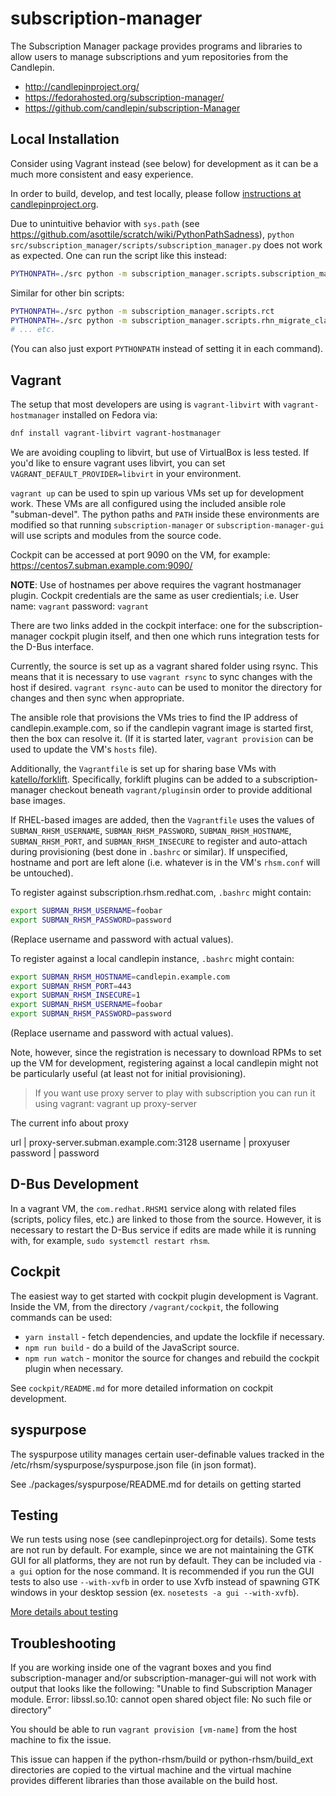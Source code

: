 subscription-manager
====================

The Subscription Manager package provides programs and libraries
to allow users to manage subscriptions and yum repositories
from the  Candlepin.

 - http://candlepinproject.org/
 - https://fedorahosted.org/subscription-manager/
 - https://github.com/candlepin/subscription-Manager

Local Installation
------------------
Consider using Vagrant instead (see below) for development as it can be a much
more consistent and easy experience.

In order to build, develop, and test locally, please follow
[instructions at candlepinproject.org](http://www.candlepinproject.org/docs/subscription-manager/installation.html#installation-of-upstream-from-source-code).

Due to unintuitive behavior with `sys.path`
(see https://github.com/asottile/scratch/wiki/PythonPathSadness),
`python src/subscription_manager/scripts/subscription_manager.py` does not work
as expected. One can run the script like this instead:

```bash
PYTHONPATH=./src python -m subscription_manager.scripts.subscription_manager
```

Similar for other bin scripts:

```bash
PYTHONPATH=./src python -m subscription_manager.scripts.rct
PYTHONPATH=./src python -m subscription_manager.scripts.rhn_migrate_classic_to_rhsm
# ... etc.
```

(You can also just export `PYTHONPATH` instead of setting it in each command).

Vagrant
-------

The setup that most developers are using is `vagrant-libvirt` with
`vagrant-hostmanager` installed on Fedora via:

```bash
dnf install vagrant-libvirt vagrant-hostmanager
```

We are avoiding coupling to libvirt, but use of VirtualBox is less tested.
If you'd like to ensure vagrant uses libvirt, you can set
`VAGRANT_DEFAULT_PROVIDER=libvirt` in your environment.

`vagrant up` can be used to spin up various VMs set up for development work.
These VMs are all configured using the included ansible role "subman-devel".
The python paths and `PATH` inside these environments are modified so that
running `subscription-manager` or `subscription-manager-gui` will use
scripts and modules from the source code.

Cockpit can be accessed at port 9090 on the VM, for example:
https://centos7.subman.example.com:9090/

**NOTE**: Use of hostnames per above requires the vagrant hostmanager plugin.
Cockpit credentials are the same as user credientials;
i.e. User name: `vagrant` password: `vagrant`

There are two links added in the cockpit interface: one for the
subscription-manager cockpit plugin itself, and then one which runs integration
tests for the D-Bus interface.

Currently, the source is set up as a vagrant shared folder using rsync. This
means that it is necessary to use `vagrant rsync` to sync changes with the
host if desired. `vagrant rsync-auto` can be used to monitor the directory for
changes and then sync when appropriate.

The ansible role that provisions the VMs tries to find the IP address of
candlepin.example.com, so if the candlepin vagrant image is started first,
then the box can resolve it. (If it is started later, `vagrant provision` can
be used to update the VM's `hosts` file).

Additionally, the `Vagrantfile` is set up for sharing base VMs with
[katello/forklift](https://github.com/theforeman/forklift). Specifically,
forklift plugins can be added to a subscription-manager checkout beneath
`vagrant/plugins`in order to provide additional base images.

If RHEL-based images are added, then the `Vagrantfile` uses the values of
`SUBMAN_RHSM_USERNAME`, `SUBMAN_RHSM_PASSWORD`, `SUBMAN_RHSM_HOSTNAME`,
`SUBMAN_RHSM_PORT`, and `SUBMAN_RHSM_INSECURE` to register and auto-attach
during provisioning (best done in `.bashrc` or similar). If unspecified,
hostname and port are left alone (i.e. whatever is in the VM's `rhsm.conf` will
be untouched).

To register against subscription.rhsm.redhat.com, `.bashrc` might contain:
```bash
export SUBMAN_RHSM_USERNAME=foobar
export SUBMAN_RHSM_PASSWORD=password
```
(Replace username and password with actual values).

To register against a local candlepin instance, `.bashrc` might contain:
```bash
export SUBMAN_RHSM_HOSTNAME=candlepin.example.com
export SUBMAN_RHSM_PORT=443
export SUBMAN_RHSM_INSECURE=1
export SUBMAN_RHSM_USERNAME=foobar
export SUBMAN_RHSM_PASSWORD=password
```

(Replace username and password with actual values).

Note, however, since the registration is necessary to download RPMs to set up
the VM for development, registering against a local candlepin might not be
particularly useful (at least not for initial provisioning).


> If you want use proxy server to play with subscription you can run it using vagrant:
>       vagrant up proxy-server

The current info about proxy

url | proxy-server.subman.example.com:3128
username | proxyuser
password | password

D-Bus Development
-----------------
In a vagrant VM, the `com.redhat.RHSM1` service along with related files 
(scripts, policy files, etc.) are linked to those from the source. However, it
is necessary to restart the D-Bus service if edits are made while it is running
with, for example, `sudo systemctl restart rhsm`.

Cockpit
-------

The easiest way to get started with cockpit plugin development is Vagrant.
Inside the VM, from the directory `/vagrant/cockpit`, the following commands
can be used:

 - `yarn install` - fetch dependencies, and update the lockfile if necessary.
 - `npm run build` - do a build of the JavaScript source.
 - `npm run watch` - monitor the source for changes and rebuild the cockpit
  plugin when necessary.

See `cockpit/README.md` for more detailed information on cockpit development.


syspurpose
---------
The syspurpose utility manages certain user-definable values tracked in
the /etc/rhsm/syspurpose/syspurpose.json file (in json format).

See ./packages/syspurpose/README.md for details on getting started


Testing
-------
We run tests using nose (see candlepinproject.org for details).  Some tests
are not run by default. For example, since we are not maintaining the GTK GUI
for all platforms, they are not run by default. They can be included via
`-a gui` option for the nose command. It is recommended if you run the GUI
tests to also use `--with-xvfb` in order to use Xvfb instead of spawning
GTK windows in your desktop session (ex. `nosetests -a gui --with-xvfb`).

[More details about testing](./TESTING.md)

Troubleshooting
---------------

If you are working inside one of the vagrant boxes and you find subscription-manager and/or
subscription-manager-gui will not work with output that looks like the following:
"Unable to find Subscription Manager module.
Error: libssl.so.10: cannot open shared object file: No such file or directory"

You should be able to run `vagrant provision [vm-name]` from the host machine to fix the issue.

This issue can happen if the python-rhsm/build or python-rhsm/build_ext directories are copied to
the virtual machine and the virtual machine provides different libraries than those available on
the build host.
